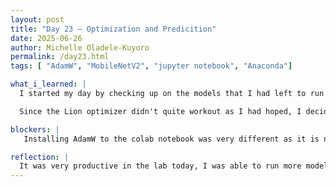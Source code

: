 ```yaml
---
layout: post
title: "Day 23 – Optimization and Predicition"
date: 2025-06-26
author: Michelle Oladele-Kuyoro
permalink: /day23.html
tags: [ "AdamW", "MobileNetV2", "jupyter notebook", "Anaconda"]

what_i_learned: |
  I started my day by checking up on the models that I had left to run overnight. The optimizers I had been using, Adam and SGD, had not been giving me satisfactory results because they kept overfitting. I was able to try running Lion today but could not complete it since i ran it on the colab GPU. I tried running it locally, but Yusrah let me know that Lion does not run with the version of tensorflow i am using to run locally so I had to try a different optimizer.

  Since the Lion optimizer didn't quite workout as I had hoped, I decided to go with AdamW. This optimizer is a variant of Adam taht implements weight decay, leading to better generalization which the model has been struggling with over these past few weeks. It would often memorize the pictures instead of just making inferences from the pictures. AdamW produced better results in addition to class weights, early stopping, and model checkpoint.

blockers: |
   Installing AdamW to the colab notebook was very different as it is not in the keras library, so it was a bit of a struggle getting it to work.

reflection: |
  It was very productive in the lab today, I was able to run more models, I am currently running one with 60 epochs. I am very satisfied with the work that I was able to do today. The models that I ran today containing 60 Epochs each and they both gave very high accuracies, precision, recall, and f1 scores. It's a relief that I was able to make more progress after these few weeks. I was also able to work with my group members on the mid summer presentation. I look forward to what I will be able to achieve tommorow.
---
```

